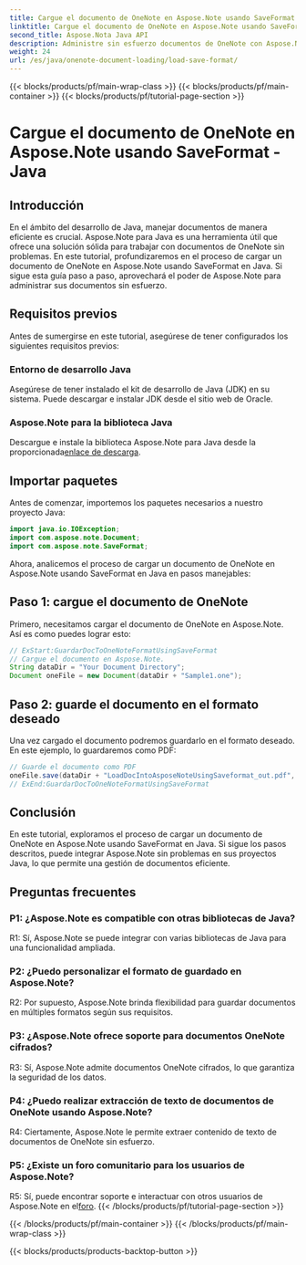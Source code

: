 ```yaml
---
title: Cargue el documento de OneNote en Aspose.Note usando SaveFormat - Java
linktitle: Cargue el documento de OneNote en Aspose.Note usando SaveFormat - Java
second_title: Aspose.Nota Java API
description: Administre sin esfuerzo documentos de OneNote con Aspose.Note para Java usando SaveFormat. Mejore sus capacidades de manejo de documentos Java sin problemas con Aspose.Note.
weight: 24
url: /es/java/onenote-document-loading/load-save-format/
---
```


{{< blocks/products/pf/main-wrap-class >}}
{{< blocks/products/pf/main-container >}}
{{< blocks/products/pf/tutorial-page-section >}}

# Cargue el documento de OneNote en Aspose.Note usando SaveFormat - Java

## Introducción

En el ámbito del desarrollo de Java, manejar documentos de manera eficiente es crucial. Aspose.Note para Java es una herramienta útil que ofrece una solución sólida para trabajar con documentos de OneNote sin problemas. En este tutorial, profundizaremos en el proceso de cargar un documento de OneNote en Aspose.Note usando SaveFormat en Java. Si sigue esta guía paso a paso, aprovechará el poder de Aspose.Note para administrar sus documentos sin esfuerzo.

## Requisitos previos

Antes de sumergirse en este tutorial, asegúrese de tener configurados los siguientes requisitos previos:

### Entorno de desarrollo Java

Asegúrese de tener instalado el kit de desarrollo de Java (JDK) en su sistema. Puede descargar e instalar JDK desde el sitio web de Oracle.

### Aspose.Note para la biblioteca Java

 Descargue e instale la biblioteca Aspose.Note para Java desde la proporcionada[enlace de descarga](https://releases.aspose.com/note/java/).

## Importar paquetes

Antes de comenzar, importemos los paquetes necesarios a nuestro proyecto Java:

```java
import java.io.IOException;
import com.aspose.note.Document;
import com.aspose.note.SaveFormat;
```

Ahora, analicemos el proceso de cargar un documento de OneNote en Aspose.Note usando SaveFormat en Java en pasos manejables:

## Paso 1: cargue el documento de OneNote

Primero, necesitamos cargar el documento de OneNote en Aspose.Note. Así es como puedes lograr esto:

```java
// ExStart:GuardarDocToOneNoteFormatUsingSaveFormat
// Cargue el documento en Aspose.Note.
String dataDir = "Your Document Directory";
Document oneFile = new Document(dataDir + "Sample1.one");
```

## Paso 2: guarde el documento en el formato deseado

Una vez cargado el documento podremos guardarlo en el formato deseado. En este ejemplo, lo guardaremos como PDF:

```java
// Guarde el documento como PDF
oneFile.save(dataDir + "LoadDocIntoAsposeNoteUsingSaveformat_out.pdf", SaveFormat.Pdf);
// ExEnd:GuardarDocToOneNoteFormatUsingSaveFormat
```

## Conclusión

En este tutorial, exploramos el proceso de cargar un documento de OneNote en Aspose.Note usando SaveFormat en Java. Si sigue los pasos descritos, puede integrar Aspose.Note sin problemas en sus proyectos Java, lo que permite una gestión de documentos eficiente.

## Preguntas frecuentes

### P1: ¿Aspose.Note es compatible con otras bibliotecas de Java?

R1: Sí, Aspose.Note se puede integrar con varias bibliotecas de Java para una funcionalidad ampliada.

### P2: ¿Puedo personalizar el formato de guardado en Aspose.Note?

R2: Por supuesto, Aspose.Note brinda flexibilidad para guardar documentos en múltiples formatos según sus requisitos.

### P3: ¿Aspose.Note ofrece soporte para documentos OneNote cifrados?

R3: Sí, Aspose.Note admite documentos OneNote cifrados, lo que garantiza la seguridad de los datos.

### P4: ¿Puedo realizar extracción de texto de documentos de OneNote usando Aspose.Note?

R4: Ciertamente, Aspose.Note le permite extraer contenido de texto de documentos de OneNote sin esfuerzo.

### P5: ¿Existe un foro comunitario para los usuarios de Aspose.Note?

 R5: Sí, puede encontrar soporte e interactuar con otros usuarios de Aspose.Note en el[foro](https://forum.aspose.com/c/note/28).
{{< /blocks/products/pf/tutorial-page-section >}}

{{< /blocks/products/pf/main-container >}}
{{< /blocks/products/pf/main-wrap-class >}}

{{< blocks/products/products-backtop-button >}}
